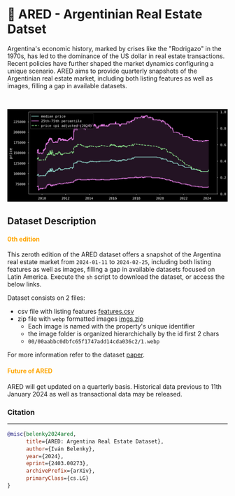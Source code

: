 # 🧉 ARED - Argentinian Real Estate Datset


Argentina's economic history, marked by crises like the "Rodrigazo" in the 1970s, has led to the dominance of the US dollar in real estate transactions. Recent policies have further shaped the market dynamics configuring a unique scenario. ARED aims to provide quarterly snapshots of the Argentinian real estate market, including both listing features as well as images, filling a gap in available datasets.

<br/>

![image](./assets/usdm2evolution.png)


## Dataset Description

#### <span style="color:orange">0th edition</span>

This zeroth edition of the ARED dataset offers a snapshot of the Argentina real estate market from `2024-01-11` to `2024-02-25`, including both listing features as well as images, filling a gap in available datasets focused on Latin America. Execute the `sh` script to download the dataset, or access the below links.

Dataset consists on 2 files:
- csv file with listing features [features.csv](https://ared0.s3.amazonaws.com/ARED0.csv)
- zip file with `webp` formatted images [imgs.zip](https://ared0.s3.amazonaws.com/ARED0.tar.gz)
    - Each image is named with the property's unique identifier
    - the image folder is organized hierarchichally by the id first 2 chars
    - `00/00aabbc0dbfc65f1747add14cda036c2/1.webp`

<!-- to be added on publication -->
For more information refer to the dataset [paper](assets/ARED0.pdf).


#### <span style="color:orange">Future of ARED</span>
ARED will get updated on a quarterly basis. Historical data previous to 11th January 2024 as well as transactional data may be released.


### Citation
----
```bibtex
@misc{belenky2024ared,
      title={ARED: Argentina Real Estate Dataset}, 
      author={Iván Belenky},
      year={2024},
      eprint={2403.00273},
      archivePrefix={arXiv},
      primaryClass={cs.LG}
}
```
